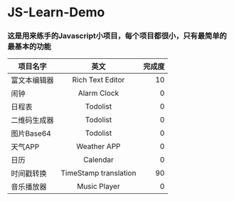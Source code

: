 # JS-Learn-Demo

### 这是用来练手的Javascript小项目，每个项目都很小，只有最简单的最基本的功能

| 项目名字 | 英文 | 完成度 | 
| - | :-: | -: | 
| 富文本编辑器 | Rich Text Editor| 10 | 
| 闹钟 | Alarm Clock | 0 | 
| 日程表 | Todolist | 0 |
| 二维码生成器 | Todolist | 0 |
| 图片Base64 | Todolist | 0 |
| 天气APP | Weather APP | 0 |
| 日历 | Calendar |0 |
| 时间戳转换 | TimeStamp translation | 90 |
| 音乐播放器 | Music Player | 0 |
